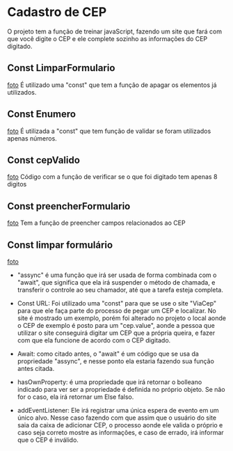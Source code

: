 # Cadastro de CEP
O projeto tem a função de treinar javaScript, fazendo um site que fará com que você digite o CEP e ele complete sozinho as informações do CEP digitado.

## Const LimparFormulario
[foto](img/limparF.png)
É utilizado uma "const" que tem a função de apagar os elementos já utilizados.

## Const Enumero
[foto](img/apNumeros.png)
É utilizada a "const" que tem função de validar se foram utilizados apenas números.

## Const cepValido
[foto](img/quantDigitos.png)
Código com a função de verificar se o que foi digitado tem apenas 8 digitos

## Const preencherFormulario
[foto](img/preencheCampos.png)
Tem a função de preencher campos relacionados ao CEP


## Const limpar formulário
[foto](img/limparF.png)
* "assync" é uma função que irá ser usada de forma combinada com o "await", que significa que ela irá suspender o método de chamada, e transferir o controle ao seu chamador, até que a tarefa esteja completa.

* Const URL: Foi utilizado uma  "const" para que se use o site "ViaCep" para que ele faça parte do processo de pegar um CEP e localizar. No site é mostrado um exemplo, porém foi alterado no projeto o local aonde o CEP de exemplo é posto para um "cep.value", aonde a pessoa que utilizar o site conseguirá digitar um CEP que a própria queira, e fazer com que ela funcione de acordo com o CEP digitado.

* Await: como citado antes, o "await" é um código que se usa da propriedade "assync", e nesse ponto ela estaria fazendo sua função antes citada.

* hasOwnProperty: é uma propriedade que irá retornar o bolleano indicado para ver ser a propriedade é definida no próprio objeto. Se não for o caso, ela irá retornar um Else falso.

* addEventListener: Ele irá registrar uma única espera de evento em um único alvo. Nesse caso fazendo com que assim que o usuário do site saia da caixa de adicionar CEP, o processo aonde ele valida o próprio e caso seja correto mostre as informações, e caso de errado, irá informar que o CEP é inválido.

 

 

 

 

 

 

